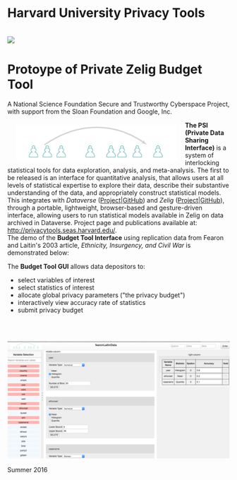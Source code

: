 
<h1>Harvard University Privacy Tools</h1>
<br>
<img src = "http://privacytools.seas.harvard.edu/files/os_shields/seas.png?m=1425310908">

# Protoype of Private Zelig Budget Tool

A National Science Foundation Secure and Trustworthy Cyberspace Project, with support from the Sloan Foundation and Google, Inc.

<a href="http://datascience.iq.harvard.edu/tworavens"><img src="TwoRavens/images/dpi2.png" align="left" height="80" vspace="8" hspace="18"></a> **The PSI (Private Data Sharing Interface)** is a system of interlocking statistical tools for data exploration, analysis, and meta-analysis.  The first to be released is an interface for quantitative analysis, that allows users at all levels of statistical expertise to explore their data, describe their substantive understanding of the data, and appropriately construct statistical models. This integrates with *Dataverse* ([Project](http://dataverse.org)|[GitHub](https://github.com/IQSS/dataverse)) and *Zelig* ([Project](http://zeligproject.org)|[GitHub](https://github.com/IQSS/Zelig)), through a portable, lightweight, browser-based and gesture-driven interface, allowing users to run statistical models available in Zelig on data archived in Dataverse.  Project page and publications available at: http://privacytools.seas.harvard.edu/. 
<br>
The demo of the **Budget Tool Interface** using replication data from Fearon and Laitin's 2003 article, *Ethnicity, Insurgency, and Civil War* is demonstrated below:  


The **Budget Tool GUI** allows data depositors to:
  * select variables of interest
  * select statistics of interest
  * allocate global privacy parameters ("the privacy budget")
  * interactively view accuracy rate of statistics
  * submit privacy budget

<br><br>

![Example Page](TwoRavens/images/budgetTool_screenshot_august2016.png)

Summer 2016

